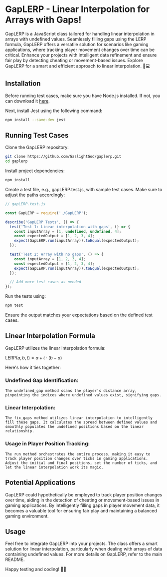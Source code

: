 # GapLERP - Linear Interpolation for Arrays with Gaps!

GapLERP is a JavaScript class tailored for handling linear interpolation in arrays with undefined values. Seamlessly filling gaps using the LERP formula, GapLERP offers a versatile solution for scenarios like gaming applications, where tracking player movement changes over time can be critical. Enhance your projects with intelligent data refinement and ensure fair play by detecting cheating or movement-based issues. Explore GapLERP for a smart and efficient approach to linear interpolation. 🚀💻

## Installation

Before running test cases, make sure you have Node.js installed. If not, you can download it [here](https://nodejs.org/).

Next, install Jest using the following command:

```bash
npm install --save-dev jest
```

## Running Test Cases

Clone the GapLERP repository:

```bash
git clone https://github.com/GaslightGod/gaplerp.git
cd gaplerp
```
Install project dependencies:

```bash
npm install
```

Create a test file, e.g., gapLERP.test.js, with sample test cases. Make sure to adjust the paths accordingly:

```js
// gapLERP.test.js

const GapLERP = require('./GapLERP');

describe('GapLERP Tests', () => {
  test('Test 1: Linear interpolation with gaps', () => {
    const inputArray = [1, undefined, undefined, 4];
    const expectedOutput = [1, 2, 3, 4];
    expect(GapLERP.run(inputArray)).toEqual(expectedOutput);
  });

  test('Test 2: Array with no gaps', () => {
    const inputArray = [1, 2, 3, 4];
    const expectedOutput = [1, 2, 3, 4];
    expect(GapLERP.run(inputArray)).toEqual(expectedOutput);
  });

  // Add more test cases as needed
});
```
Run the tests using:

```bash
npm test
```
Ensure the output matches your expectations based on the defined test cases.

## Linear Interpolation Formula

GapLERP utilizes the linear interpolation formula:

$` \text{LERP}(a, b, t) = a + t \cdot (b - a)`$

Here's how it ties together:

### Undefined Gap Identification:      
    The undefined_gap method scans the player's distance array, pinpointing the indices where undefined values exist, signifying gaps.

### Linear Interpolation:
    The fix_gaps method utilizes linear interpolation to intelligently fill these gaps. It calculates the spread between defined values and smoothly populates the undefined positions based on the linear relationship.

###  Usage in Player Position Tracking:
    The run method orchestrates the entire process, making it easy to track player position changes over ticks in gaming applications. Adjust the initial and final positions, set the number of ticks, and let the linear interpolation work its magic.

## Potential Applications

GapLERP could hypothetically be employed to track player position changes over time, aiding in the detection of cheating or movement-based issues in gaming applications. By intelligently filling gaps in player movement data, it becomes a valuable tool for ensuring fair play and maintaining a balanced gaming environment.

## Usage

Feel free to integrate GapLERP into your projects. The class offers a smart solution for linear interpolation, particularly when dealing with arrays of data containing undefined values. For more details on GapLERP, refer to the main README.

Happy testing and coding! 🧪🚀

